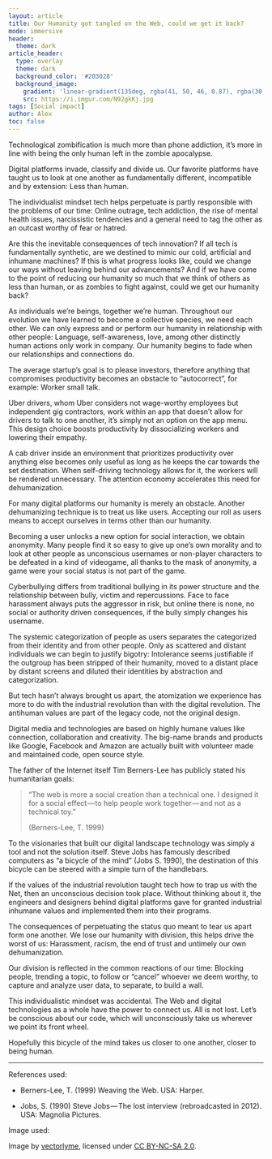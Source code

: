 ```yaml
---
layout: article
title: Our Humanity got tangled on the Web, could we get it back?
mode: immersive
header:
  theme: dark
article_header:
  type: overlay
  theme: dark
  background_color: '#203028'
  background_image:
    gradient: 'linear-gradient(135deg, rgba(41, 50, 46, 0.87), rgba(30, 16, 30, 0.4))'
    src: https://i.imgur.com/N92gkKj.jpg
tags: [Social impact]
author: Alex
toc: false
---
```




Technological zombification is much more than phone addiction, it’s more in line with being the only human left in the zombie apocalypse. <!--more-->

Digital platforms invade, classify and divide us. Our favorite platforms have taught us to look at one another as fundamentally different, incompatible and by extension: Less than human.

The individualist mindset tech helps perpetuate is partly responsible with the problems of our time: Online outrage, tech addiction, the rise of mental health issues, narcissistic tendencies and a general need to tag the other as an outcast worthy of fear or hatred.

Are this the inevitable consequences of tech innovation? If all tech is fundamentally synthetic, are we destined to mimic our cold, artificial and inhumane machines? If this is what progress looks like, could we change our ways without leaving behind our advancements? And if we have come to the point of reducing our humanity so much that we think of others as less than human, or as zombies to fight against, could we get our humanity back?

As individuals we’re beings, together we’re human. Throughout our evolution we have learned to become a collective species, we need each other. We can only express and or perform our humanity in relationship with other people: Language, self-awareness, love, among other distinctly human actions only work in company. Our humanity begins to fade when our relationships and connections do.

The average startup’s goal is to please investors, therefore anything that compromises productivity becomes an obstacle to “autocorrect”, for example: Worker small talk.

Uber drivers, whom Uber considers not wage-worthy employees but independent gig contractors, work within an app that doesn’t allow for drivers to talk to one another, it’s simply not an option on the app menu. This design choice boosts productivity by dissocializing workers and lowering their empathy.

A cab driver inside an environment that prioritizes productivity over anything else becomes only useful as long as he keeps the car towards the set destination. When self-driving technology allows for it, the workers will be rendered unnecessary. The attention economy accelerates this need for dehumanization.

For many digital platforms our humanity is merely an obstacle. Another dehumanizing technique is to treat us like users. Accepting our roll as users means to accept ourselves in terms other than our humanity.

Becoming a user unlocks a new option for social interaction, we obtain anonymity. Many people find it so easy to give up one’s own morality and to look at other people as unconscious usernames or non-player characters to be defeated in a kind of videogame, all thanks to the mask of anonymity, a game were your social status is not part of the game.

Cyberbullying differs from traditional bullying in its power structure and the relationship between bully, victim and repercussions. Face to face harassment always puts the aggressor in risk, but online there is none, no social or authority driven consequences, if the bully simply changes his username.

The systemic categorization of people as users separates the categorized from their identity and from other people. Only as scattered and distant individuals we can begin to justify bigotry: Intolerance seems justifiable if the outgroup has been stripped of their humanity, moved to a distant place by distant screens and diluted their identities by abstraction and categorization.

But tech hasn’t always brought us apart, the atomization we experience has more to do with the industrial revolution than with the digital revolution. The antihuman values are part of the legacy code, not the original design.

Digital media and technologies are based on highly humane values like connection, collaboration and creativity. The big-name brands and products like Google, Facebook and Amazon are actually built with volunteer made and maintained code, open source style.

The father of the Internet itself Tim Berners-Lee has publicly stated his humanitarian goals:

> “The web is more a social creation than a technical one. I designed it for a social effect — to help people work together — and not as a technical toy.”
> 
> (Berners-Lee, T. 1999)

To the visionaries that built our digital landscape technology was simply a tool and not the solution itself. Steve Jobs has famously described computers as “a bicycle of the mind” (Jobs S. 1990), the destination of this bicycle can be steered with a simple turn of the handlebars.

If the values of the industrial revolution taught tech how to trap us with the Net, then an unconscious decision took place. Without thinking about it, the engineers and designers behind digital platforms gave for granted industrial inhumane values and implemented them into their programs.

The consequences of perpetuating the status quo meant to tear us apart form one another. We lose our humanity with division, this helps drive the worst of us: Harassment, racism, the end of trust and untimely our own dehumanization.

Our division is reflected in the common reactions of our time: Blocking people, trending a topic, to follow or “cancel” whoever we deem worthy, to capture and analyze user data, to separate, to build a wall.

This individualistic mindset was accidental. The Web and digital technologies as a whole have the power to connect us. All is not lost. Let’s be conscious about our code, which will unconsciously take us wherever we point its front wheel.

Hopefully this bicycle of the mind takes us closer to one another, closer to being human.

---

References used:

* Berners-Lee, T. (1999) Weaving the Web. USA: Harper.

* Jobs, S. (1990) Steve Jobs — The lost interview (rebroadcasted in 2012). USA: Magnolia Pictures.

Image used:

Image by [vectorlyme](https://www.flickr.com/photos/19799760@N00), licensed under [CC BY-NC-SA 2.0](https://creativecommons.org/licenses/by-nc-sa/2.0/?ref=ccsearch&atype=rich).